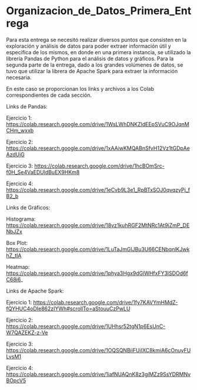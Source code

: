 # Organizacion_de_Datos_Primera_Entrega

Para esta entrega se necesitó realizar diversos puntos que consisten en la exploración y análisis de datos para poder extraer información útil y especifica de los mismos, en donde en  una primera instancia, se utilizado la librería Pandas de Python para el análisis de datos y gráficos. Para la segunda parte de la entrega, dado a los grandes volúmenes de datos, se tuvo que utilizar la librera de Apache Spark para extraer la información necesaria.

En este caso se proporcionan los links y archivos a los Colab correspondientes de cada sección.

Links de Pandas:

Ejercicio 1: https://colab.research.google.com/drive/1WsLWhDNKZldEEpSVuC9OJqnMCHm_wxxb

Ejercicio 2: https://colab.research.google.com/drive/1xAAiwKMQABnSfvH12Vz1tGDpAeAzdUjG

Ejercicio 3: https://colab.research.google.com/drive/1hcBOmSrc-f0H_Se4VaEDUldBuEX9HKm8

Ejercicio 4: https://colab.research.google.com/drive/1eCvb9L3e1_RpBTxSOJ0qvqzyPj_fB2_b

Links de Gráficos:

Histograma: https://colab.research.google.com/drive/18vz1kuhRGF2MtNRc1At9iZmP_DENbJZx

Box Plot: https://colab.research.google.com/drive/1LuTaJmGlJBu3U66CENbqnlKJwkhZ_tIA

Heatmap: https://colab.research.google.com/drive/1phya3Hgx9dGlWHfxFY3lSDOd6fC68i6_

Links de Apache Spark:


Ejercicio 1: https://colab.research.google.com/drive/1fy7KAVYmHMdZ-fQYHUC4oDIe862zIYWh#scrollTo=aStouuCzPwLU

Ejercicio 2: https://colab.research.google.com/drive/1UHhsr52tgN1p6EsUnC-W7QAZEKZ-z-Ve

Ejercicio 3: https://colab.research.google.com/drive/1OQSQNBiiFUiIXC8kmiA6cOnuyFULvsM1

Ejercicio 4: https://colab.research.google.com/drive/1iafNUAQnK8z3giMZz9SsYDRMNvBOpcV5

